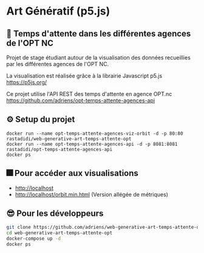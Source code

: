 # Art Génératif (p5.js)

## :speech_balloon: Temps d'attente dans les différentes agences de l'OPT NC

Projet de stage étudiant autour de la visualisation des données recueillies par les différentes agences de l'OPT NC.

La visualisation est réalisée grâce à la librairie Javascript p5.js <br>
<https://p5js.org/>

Ce projet utilise l'API REST des temps d'attente en agence OPT.nc <br>
<https://github.com/adriens/opt-temps-attente-agences-api>

## :gear: Setup du projet
```
docker run --name opt-temps-attente-agences-viz-orbit -d -p 80:80 rastadidi/web-generative-art-temps-attente-opt
docker run --name opt-temps-attente-agences-api -d -p 8081:8081 rastadidi/opt-temps-attente-agences-api
docker ps
```

## :fireworks: Pour accéder aux visualisations

* <http://localhost>
* <http://localhost/orbit.min.html> (Version allégée de métriques)


## :sunglasses: Pour les développeurs
```sh
git clone https://github.com/adriens/web-generative-art-temps-attente-opt.git
cd web-generative-art-temps-attente-opt
docker-compose up -d
docker ps
```

